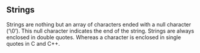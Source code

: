 ## Strings
Strings are nothing but an array of characters ended with a null character (‘\0’). This null character indicates the end of the string. Strings are always enclosed in double quotes. Whereas a character is enclosed in single quotes in C and C++.
